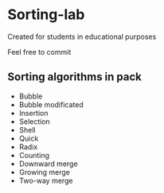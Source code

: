 # Sorting-lab
Created for students in educational purposes 

Feel free to commit

## Sorting algorithms in pack
- Bubble
- Bubble modificated
- Insertion
- Selection
- Shell
- Quick
- Radix
- Counting
- Downward merge
- Growing merge
- Two-way merge
